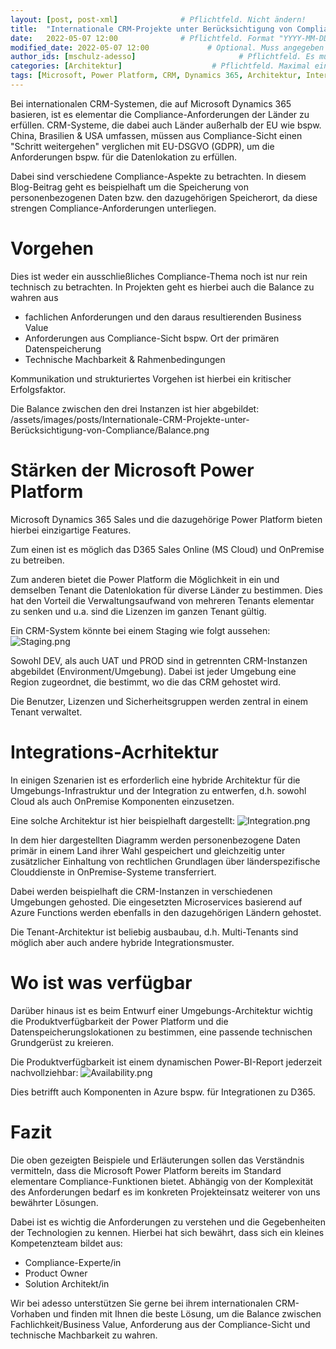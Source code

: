 ```yaml
---
layout: [post, post-xml]              # Pflichtfeld. Nicht ändern!
title:  "Internationale CRM-Projekte unter Berücksichtigung von Compliance"         # Pflichtfeld. Bitte einen Titel für den Blog Post angeben.
date:   2022-05-07 12:00              # Pflichtfeld. Format "YYYY-MM-DD HH:MM". Muss für Veröffentlichung in der Vergangenheit liegen. (Für Preview egal)
modified_date: 2022-05-07 12:00             # Optional. Muss angegeben werden, wenn eine bestehende Datei geändert wird.
author_ids: [mschulz-adesso]                       # Pflichtfeld. Es muss in der "authors.yml" einen Eintrag mit diesem Namen geben.
categories: [Architektur]                    # Pflichtfeld. Maximal eine der angegebenen Kategorien verwenden.
tags: [Microsoft, Power Platform, CRM, Dynamics 365, Architektur, International, GDPR, Datenlokation, Compliance]         # Bitte auf Großschreibung achten.
---
```


Bei internationalen CRM-Systemen, die auf Microsoft Dynamics 365 basieren, ist es elementar die Compliance-Anforderungen der Länder zu erfüllen. 
CRM-Systeme, die dabei auch Länder außerhalb der EU wie bspw. China, Brasilien & USA umfassen, müssen aus Compliance-Sicht einen "Schritt weitergehen" verglichen mit EU-DSGVO (GDPR), um die Anforderungen bspw. für die Datenlokation zu erfüllen.

Dabei sind verschiedene Compliance-Aspekte zu betrachten. 
In diesem Blog-Beitrag geht es beispielhaft um die Speicherung von personenbezogenen Daten bzw. den dazugehörigen Speicherort, da diese strengen Compliance-Anforderungen unterliegen.


# Vorgehen

Dies ist weder ein ausschließliches Compliance-Thema noch ist nur rein technisch zu betrachten.
In Projekten geht es hierbei auch die Balance zu wahren aus 
* fachlichen Anforderungen und den daraus resultierenden Business Value
* Anforderungen aus Compliance-Sicht bspw. Ort der primären Datenspeicherung
* Technische Machbarkeit & Rahmenbedingungen

Kommunikation und strukturiertes Vorgehen ist hierbei ein kritischer Erfolgsfaktor.

Die Balance zwischen den drei Instanzen ist hier abgebildet:
/assets/images/posts/Internationale-CRM-Projekte-unter-Berücksichtigung-von-Compliance/Balance.png

# Stärken der Microsoft Power Platform

Microsoft Dynamics 365 Sales und die dazugehörige Power Platform bieten hierbei einzigartige Features.

Zum einen ist es möglich das D365 Sales Online (MS Cloud) und OnPremise zu betreiben.
 
Zum anderen bietet die Power Platform die Möglichkeit in ein und demselben Tenant die Datenlokation für diverse Länder zu bestimmen. Dies hat den Vorteil die Verwaltungsaufwand von mehreren Tenants elementar zu senken und u.a. sind die Lizenzen im ganzen Tenant gültig.

Ein CRM-System könnte bei einem Staging wie folgt aussehen:
![Staging.png](/assets/images/posts/Internationale-CRM-Projekte-unter-Berücksichtigung-von-Compliance/Staging.png)

Sowohl DEV, als auch UAT und PROD sind in getrennten CRM-Instanzen abgebildet (Environment/Umgebung). 
Dabei ist jeder Umgebung eine Region zugeordnet, die bestimmt, wo die das CRM gehostet wird.

Die Benutzer, Lizenzen und Sicherheitsgruppen werden zentral in einem Tenant verwaltet.

# Integrations-Acrhitektur

In einigen Szenarien ist es erforderlich eine hybride Architektur für die Umgebungs-Infrastruktur und der Integration zu entwerfen, d.h. sowohl Cloud als auch OnPremise Komponenten einzusetzen.

Eine solche Architektur ist hier beispielhaft dargestellt:
![Integration.png](/assets/images/posts/Internationale-CRM-Projekte-unter-Berücksichtigung-von-Compliance/Integration.png)

In dem hier dargestellten Diagramm werden personenbezogene Daten primär in einem Land ihrer Wahl gespeichert und gleichzeitig unter zusätzlicher Einhaltung von rechtlichen Grundlagen über länderspezifische Clouddienste in OnPremise-Systeme transferriert.

Dabei werden beispielhaft die CRM-Instanzen in verschiedenen Umgebungen gehosted. 
Die eingesetzten Microservices basierend auf Azure Functions werden ebenfalls in den dazugehörigen Ländern gehostet.

Die Tenant-Architektur ist beliebig ausbaubau, d.h. Multi-Tenants sind möglich aber auch andere hybride Integrationsmuster.


# Wo ist was verfügbar

Darüber hinaus ist es beim Entwurf einer Umgebungs-Architektur wichtig die Produktverfügbarkeit der Power Platform und die Datenspeicherungslokationen zu bestimmen, eine passende technischen Grundgerüst zu kreieren.

Die Produktverfügbarkeit ist einem dynamischen Power-BI-Report jederzeit nachvollziehbar:
![Availability.png](/assets/images/posts/Internationale-CRM-Projekte-unter-Berücksichtigung-von-Compliance/Availability.png)

Dies betrifft auch Komponenten in Azure bspw. für Integrationen zu D365.

# Fazit

Die oben gezeigten Beispiele und Erläuterungen sollen das Verständnis vermitteln, dass die Microsoft Power Platform bereits im Standard elementare Compliance-Funktionen bietet.
 Abhängig von der Komplexität des Anforderungen bedarf es im konkreten Projekteinsatz weiterer von uns bewährter Lösungen.

Dabei ist es wichtig die Anforderungen zu verstehen und die Gegebenheiten der Technologien zu kennen.
Hierbei hat sich bewährt, dass sich ein kleines Kompetenzteam bildet aus:
* Compliance-Experte/in
* Product Owner
* Solution Architekt/in

Wir bei adesso unterstützen Sie gerne bei ihrem internationalen CRM-Vorhaben und finden mit Ihnen die beste Lösung, um die Balance zwischen Fachlichkeit/Business Value, Anforderung aus der Compliance-Sicht und technische Machbarkeit zu wahren.
